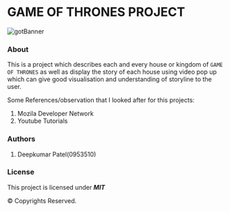# GAME OF THRONES PROJECT

![gotBanner](file:///V:/Fanshawe/Term_02/Authoring_02/Patel_Deepkumar_GOT/images/gotBan.jpg)

### About

This is a project which describes each and every house or kingdom of ```GAME OF THRONES``` as well as display the story of each house using video pop up which can give good visualisation and understanding of storyline to the user.

Some References/observation that I looked after for this projects:

1. Mozila Developer Network
2. Youtube Tutorials


### Authors

1. Deepkumar Patel(0953510)

### License

This project is licensed under ***MIT***

© Copyrights Reserved.
